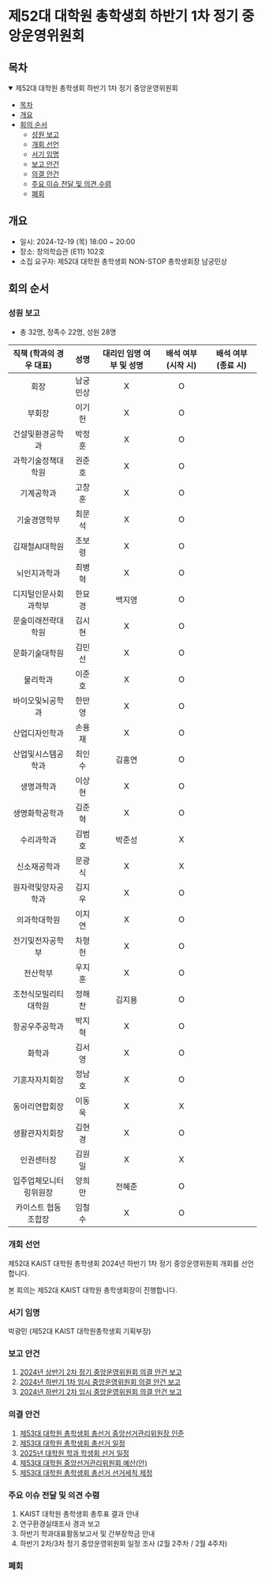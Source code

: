 제52대 대학원 총학생회 하반기 1차 정기 중앙운영위원회
===

## 목차

<details open>
<summary>제52대 대학원 총학생회 하반기 1차 정기 중앙운영위원회</summary>

- [목차](#목차)
- [개요](#개요)
- [회의 순서](#회의-순서)
	- [성원 보고](#성원-보고)
	- [개회 선언](#개회-선언)
	- [서기 임명](#서기-임명)
	- [보고 안건](#보고-안건)
	- [의결 안건](#의결-안건)
	- [주요 이슈 전달 및 의견 수렴](#주요-이슈-전달-및-의견-수렴)
	- [폐회](#폐회)
</details>

## 개요 

- 일시: 2024-12-19 (목) 18:00 ~ 20:00
- 장소: 창의학습관 (E11) 102호
- 소집 요구자: 제52대 대학원 총학생회 NON-STOP 총학생회장 남궁민상

## 회의 순서
### 성원 보고
- 총 32명, 정족수 22명, 성원 28명

| 직책 (학과의 경우 대표) | 성명 | 대리인 임명 여부 및 성명 | 배석 여부 (시작 시) | 배석 여부 (종료 시) |
|:---:|:---:|:---:|:---:|:---:|
| 회장 | 남궁민상 |  X |  O  |   |
| 부회장 | 이기헌 |  X |  O |   |
| 건설및환경공학과 | 박정훈 |  X |  O |   |
| 과학기술정책대학원 | 권준호 | X |  O |   |
| 기계공학과 | 고창훈 |  X | O  |   |
| 기술경영학부 | 최문석 |  X | O  |   |
| 김재철AI대학원 | 조보령 |  X | O  |   |
| 뇌인지과학과 | 최병혁 |  X | O  |   |
| 디지털인문사회과학부 | 한묘경 |  백지영 | O  |   |
| 문술미래전략대학원 | 김시현 |  X | O  |   |
| 문화기술대학원 | 김민선 |  X | O  |   |
| 물리학과 | 이준호 |  X |  O  |   |
| 바이오및뇌공학과 | 한만영 |  X |  O |   |
| 산업디자인학과 | 손용재 |  X | O  |   |
| 산업및시스템공학과 | 최인수 |  김홍연 | O  |   |
| 생명과학과 | 이상현 |  X | O  |   |
| 생명화학공학과 | 김준혁 |  X | O  |   |
| 수리과학과 | 김범호 |  박준성 |  X |   |
| 신소재공학과 | 문광식 |  X |  X |   |
| 원자력및양자공학과 | 김지우 |  X | O  |   |
| 의과학대학원 | 이지연 |  X |  O |   |
| 전기및전자공학부 | 차형헌 |  X | O  |   |
| 전산학부 | 우지훈 |  X | O  |   |
| 조천식모빌리티대학원 | 정해찬 |  김지용 | O |   |
| 항공우주공학과 | 박지혁 |  X | O  |   |
| 화학과 | 김서영 |  X | O  |   |
| 기혼자자치회장 | 정남호 |  X | O  |   |
| 동아리연합회장 | 이동욱 |  X | X |   |
| 생활관자치회장 | 김현경 |  X |  O |   |
| 인권센터장 | 김원일 |  X |  X |   |
| 입주업체모니터링위원장 | 양희만 |  전혜준 |  O  |   |
| 카이스트 협동조합장 | 임철수 |  X | O  |   |

### 개회 선언
제52대 KAIST 대학원 총학생회 2024년 하반기 1차 정기 중앙운영위원회 개회를 선언합니다. 

본 회의는 제52대 KAIST 대학원 총학생회장이 진행합니다.

### 서기 임명
박광민 (제52대 KAIST 대학원총학생회 기획부장)

### 보고 안건
1. [2024년 상반기 2차 정기 중앙운영위원회 의결 안건 보고](보고안건/2024년-상반기-2차-중앙운영위원회-의결-안건-보고.md)
2. [2024년 하반기 1차 임시 중앙운영위원회 의결 안건 보고](보고안건/2024년-하반기-임시-1차-중앙운영위원회-의결-안건-보고.md)
3. [2024년 하반기 2차 임시 중앙운영위원회 의결 안건 보고](보고안건/2024년-하반기-임시-2차-중앙운영위원회-의결-안건-보고.md)

### 의결 안건
1. [제53대 대학원 총학생회 총선거 중앙선거관리위원장 인준](의결안건/제53대-대학원-총학생회-총선거-중앙선거관리위원장-인준.md)
2. [제53대 대학원 총학생회 총선거 일정](의결안건/제53대-대학원-총학생회-총선거-일정.md)
3. [2025년 대학원 학과 학생회 선거 일정](의결안건/2025년-대학원-학과-학생회-선거-일정.md)
4. [제53대 대학원 중앙선거관리위원회 예산(안)](의결안건/제53대-대학원-중앙선거관리위원회-예산(안).md)
5. [제53대 대학원 총학생회 총선거 선거세칙 제정](의결안건/제53대-대학원-총학생회-총선거-선거세칙-제정.md)


### 주요 이슈 전달 및 의견 수렴
1. KAIST 대학원 총학생회 총투표 결과 안내
2. 연구환경실태조사 경과 보고
3. 하반기 학과대표활동보고서 및 간부장학금 안내
4. 하반기 2차/3차 정기 중앙운영위원회 일정 조사 (2월 2주차 / 2월 4주차)

### 폐회

